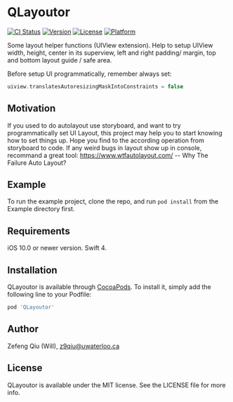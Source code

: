 # QLayoutor

[![CI Status](http://img.shields.io/travis/QLayoutor.svg?style=flat)](https://travis-ci.org/willqiu126/QLayoutor)
[![Version](https://img.shields.io/cocoapods/v/QLayoutor.svg?style=flat)](http://cocoapods.org/pods/QLayoutor)
[![License](https://img.shields.io/cocoapods/l/QLayoutor.svg?style=flat)](http://cocoapods.org/pods/QLayoutor)
[![Platform](https://img.shields.io/cocoapods/p/QLayoutor.svg?style=flat)](http://cocoapods.org/pods/QLayoutor)

Some layout helper functions (UIView extension). Help to setup UIView width, height, center in its superview, left and right padding/ margin, top and bottom layout guide / safe area.

Before setup UI programmatically, remember always set:

```Swift
uiview.translatesAutoresizingMaskIntoConstraints = false
```

## Motivation
If you used to do autolayout use storyboard, and want to try programmatically set UI Layout, this project may help you to start knowing how to set things up. Hope you find to the according operation from storyboard to code. If any weird bugs in layout show up in console, recommand a great tool: https://www.wtfautolayout.com/  -- Why The Failure Auto Layout?

## Example

To run the example project, clone the repo, and run `pod install` from the Example directory first.

## Requirements

iOS 10.0 or newer version. Swift 4.

## Installation

QLayoutor is available through [CocoaPods](http://cocoapods.org). To install
it, simply add the following line to your Podfile:

```ruby
pod 'QLayoutor'
```

## Author

Zefeng Qiu (Will), z9qiu@uwaterloo.ca

## License

QLayoutor is available under the MIT license. See the LICENSE file for more info.
